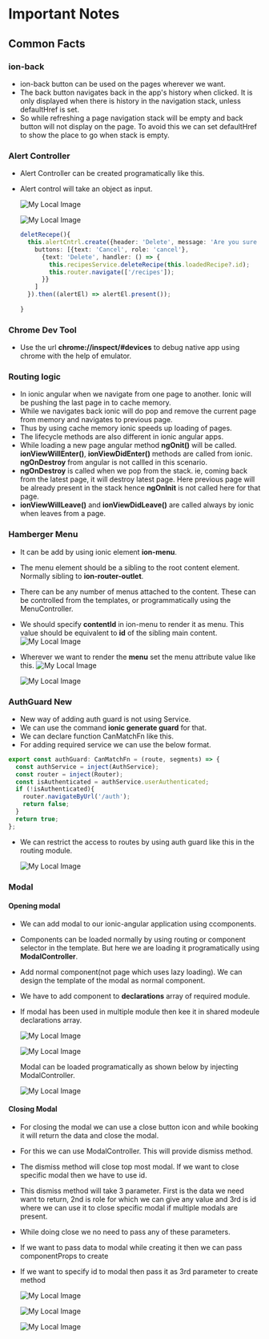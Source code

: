 # Important Notes

## Common Facts

### ion-back
- ion-back button can be used on the pages wherever we want.
- The back button navigates back in the app's history when clicked. It is only displayed when there is history in the navigation stack, unless defaultHref is set.
- So while refreshing a page navigation stack will be empty and back button will not display on the page. To avoid this we can set defaultHref to show the place to go when stack is empty.

### Alert Controller
- Alert Controller can be created programatically like this.
- Alert control will take an object as input.

  ![My Local Image](./ionic-components-basics/images/alert-component.png)

  ![My Local Image](./ionic-components-basics/images/alert-popup.png)

  ```typescript
  deletRecepe(){
    this.alertCntrl.create({header: 'Delete', message: 'Are you sure you want to delete this recipe?',
      buttons: [{text: 'Cancel', role: 'cancel'},
        {text: 'Delete', handler: () => {
          this.recipesService.deleteRecipe(this.loadedRecipe?.id);
          this.router.navigate(['/recipes']);
        }}
      ]
    }).then((alertEl) => alertEl.present());
    
  }
  ```

### Chrome Dev Tool
- Use the url **chrome://inspect/#devices** to debug native app using chrome with the help of emulator.

### Routing logic
- In ionic angular when we navigate from one page to another. Ionic will be pushing the last page in to cache memory.
- While we navigates back ionic will do pop and remove the current page from memory and navigates to previous page.
- Thus by using cache memory ionic speeds up loading of pages.
- The lifecycle methods are also different in ionic angular apps.
- While loading a new page angular method **ngOnit()** will be called. **ionViewWillEnter()**, **ionViewDidEnter()** methods are called from ionic. **ngOnDestroy** from angular is not callled in this scenario.
- **ngOnDestroy** is called when we pop from the stack. ie, coming back from the latest page, it will destroy latest page. Here previous page will be already present in the stack hence **ngOnInit** is not called here for that page.
- **ionViewWillLeave()** and **ionViewDidLeave()** are called always by ionic when leaves from a page.

### Hamberger Menu

- It can be add by using ionic element **ion-menu**.
- The menu element should be a sibling to the root content element. Normally sibling to **ion-router-outlet**.
- There can be any number of menus attached to the content. These can be controlled from the templates, or programmatically using the MenuController.
- We should specify **contentId** in ion-menu to render it as menu. This value should be equivalent to **id** of the sibling main content.
    ![My Local Image](./ionic-components-basics/images/ion-menu.png)

- Wherever we want to render the **menu** set the menu attribute value like this.
  ![My Local Image](./ionic-components-basics/images/ion-menu-render.png)

  ![My Local Image](./ionic-components-basics/images/hamberger.png)

### AuthGuard New

- New way of adding auth guard is not using Service.
- We can use the command  **ionic generate guard** for that.
- We can declare function CanMatchFn like this.
- For adding required service we can use the below format.

``` typescript
export const authGuard: CanMatchFn = (route, segments) => {
  const authService = inject(AuthService);
  const router = inject(Router);
  const isAuthenticated = authService.userAuthenticated;
  if (!isAuthenticated){
    router.navigateByUrl('/auth');
    return false;
  }
  return true;
};

```

- We can restrict the access to routes by using auth guard like this in the routing module.

  ![My Local Image](./ionic-components-basics/images/auth-guard.png)



### Modal

#### Opening modal

- We can add modal to our ionic-angular application using ccomponents.
- Components can be loaded normally by using routing or component selector in the template. But here we are loading it programatically using **ModalController**.
- Add normal component(not page which uses lazy loading). We can design the template of the modal as normal component.
- We have to add component to **declarations** array of required module.
- If modal has been used in multiple module then kee it in shared modeule declarations array.

   ![My Local Image](./ionic-components-basics/images/modal-open1.png)

   ![My Local Image](./ionic-components-basics/images/model-open2.png)

  Modal can be loaded programatically as shown below by injecting ModalController.

   ![My Local Image](./ionic-components-basics/images/model-close1.png)

#### Closing Modal

- For closing the modal we can use a close button icon and while booking it will return the data and close the modal.
- For this we can use ModalController. This will provide dismiss method.
- The dismiss method will close top most modal. If we want to close specific modal then we have to use id.
- This dismiss method will take 3 parameter. First is the data we need want to return, 2nd is role for which we can give any value and 3rd is id where we can use it to close specific modal if multiple modals are present.
- While doing close we no need to pass any of these parameters.
- If we want to pass data to modal while creating it then we can pass componentProps to create
- If we want to specify id to modal then pass it as 3rd parameter to create method

  ![My Local Image](./ionic-components-basics/images/model-close1.png)

  ![My Local Image](./ionic-components-basics/images/model-close2.png)

  ![My Local Image](./ionic-components-basics/images/model-close3.png)

